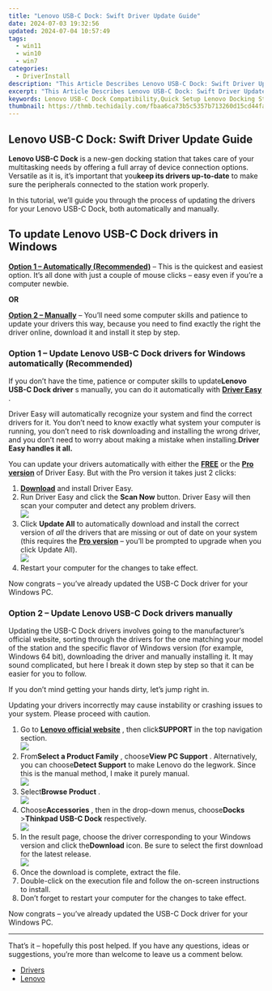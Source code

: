 ```yaml
---
title: "Lenovo USB-C Dock: Swift Driver Update Guide"
date: 2024-07-03 19:32:56
updated: 2024-07-04 10:57:49
tags:
  - win11
  - win10
  - win7
categories:
  - DriverInstall
description: "This Article Describes Lenovo USB-C Dock: Swift Driver Update Guide"
excerpt: "This Article Describes Lenovo USB-C Dock: Swift Driver Update Guide"
keywords: Lenovo USB-C Dock Compatibility,Quick Setup Lenovo Docking Station,Lenovo Dock Ports and Connectivity,Using Lenovo Dock with Laptops,Lenovo USB-C to HDMI Transformers,Maximizing Productivity with Lenovo Dock,Lenovo Dock Driver Update Tips
thumbnail: https://thmb.techidaily.com/fbaa6ca73b5c5357b713260d15cd44fa4ef0636a4d72497c27eefd9717a1c743.jpg
---
```


## Lenovo USB-C Dock: Swift Driver Update Guide

**Lenovo USB-C Dock** is a new-gen docking station that takes care of your multitasking needs by offering a full array of device connection options. Versatile as it is, it’s important that you**keep its drivers up-to-date** to make sure the peripherals connected to the station work properly.

 In this tutorial, we’ll guide you through the process of updating the drivers for your Lenovo USB-C Dock, both automatically and manually.

## To update Lenovo USB-C Dock drivers in Windows

**[Option 1 – Automatically (Recommended)](#O1)**  – This is the quickest and easiest option. It’s all done with just a couple of mouse clicks – easy even if you’re a computer newbie.

**OR**

**[Option 2 – Manually](#O2)** – You’ll need some computer skills and patience to update your drivers this way, because you need to find exactly the right the driver online, download it and install it step by step.

### **Option 1 – Update Lenovo USB-C Dock drivers** for Windows automatically (Recommended)

 If you don’t have the time, patience or computer skills to update**Lenovo USB-C Dock driver** s manually, you can do it automatically with **[Driver Easy](https://tools.techidaily.com/drivereasy/download/)**  .

 Driver Easy will automatically recognize your system and find the correct drivers for it. You don’t need to know exactly what system your computer is running, you don’t need to risk downloading and installing the wrong driver, and you don’t need to worry about making a mistake when installing.**Driver Easy handles it all.**

 You can update your drivers automatically with either the [**FREE**](https://tools.techidaily.com/drivereasy/download/) or the [**Pro version**](https://tools.techidaily.com/drivereasy/download/) of Driver Easy. But with the Pro version it takes just 2 clicks:

1. **[Download](https://tools.techidaily.com/drivereasy/download/)**  and install Driver Easy.
2. Run Driver Easy and click the **Scan Now** button. Driver Easy will then scan your computer and detect any problem drivers.  
![](https://images.drivereasy.com/wp-content/uploads/2020/12/last-scan-never.png)
3. Click **Update All** to automatically download and install the correct version of _all_ the drivers that are missing or out of date on your system (this requires the [**Pro version**](https://tools.techidaily.com/drivereasy/download/) – you’ll be prompted to upgrade when you click Update All).  
![](https://images.drivereasy.com/wp-content/uploads/2021/05/usbc.png)
4. Restart your computer for the changes to take effect.

 Now congrats – you’ve already updated the USB-C Dock driver for your Windows PC.

### **Option 2 – Update Lenovo USB-C Dock drivers** manually

 Updating the USB-C Dock drivers involves going to the manufacturer’s official website, sorting through the drivers for the one matching your model of the station and the specific flavor of Windows version (for example, Windows 64 bit), downloading the driver and manually installing it. It may sound complicated, but here I break it down step by step so that it can be easier for you to follow.

 If you don’t mind getting your hands dirty, let’s jump right in.

 Updating your drivers incorrectly may cause instability or crashing issues to your system. Please proceed with caution.

1. Go to [**Lenovo official website**](https://shop-links.co/link/?exclusive=1&publisher_slug=itechdaily19598&url=https%3A%2F%2Fwww.lenovo.com%2F) , then click**SUPPORT** in the top navigation section.  
![](https://images.drivereasy.com/wp-content/uploads/2021/05/support.png)
2. From**Select a Product Family** , choose**View PC Support** . Alternatively, you can choose**Detect Support** to make Lenovo do the legwork. Since this is the manual method, I make it purely manual.  
![](https://images.drivereasy.com/wp-content/uploads/2021/05/viewpcsupport.png)
3. Select**Browse Product** .  
![](https://images.drivereasy.com/wp-content/uploads/2021/05/browse.png)
4. Choose**Accessories** , then in the drop-down menus, choose**Docks** \>**Thinkpad USB-C Dock** respectively.  
![](https://images.drivereasy.com/wp-content/uploads/2021/05/123-2.png)
5. In the result page, choose the driver corresponding to your Windows version and click the**Download** icon. Be sure to select the first download for the latest release.  
![](https://images.drivereasy.com/wp-content/uploads/2021/05/driver.png)
6. Once the download is complete, extract the file.
7. Double-click on the execution file and follow the on-screen instructions to install.
8. Don’t forget to restart your computer for the changes to take effect.

 Now congrats – you’ve already updated the USB-C Dock driver for your Windows PC.

---

 That’s it – hopefully this post helped. If you have any questions, ideas or suggestions, you’re more than welcome to leave us a comment below.

* [Drivers](https://tools.techidaily.com/drivereasy/download/)
* [Lenovo](https://tools.techidaily.com/drivereasy/download/)

<ins class="adsbygoogle"
     style="display:block"
     data-ad-format="autorelaxed"
     data-ad-client="ca-pub-7571918770474297"
     data-ad-slot="1223367746"></ins>



<ins class="adsbygoogle"
     style="display:block"
     data-ad-client="ca-pub-7571918770474297"
     data-ad-slot="8358498916"
     data-ad-format="auto"
     data-full-width-responsive="true"></ins>
